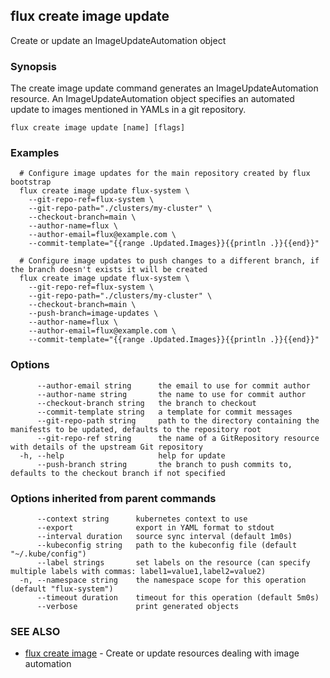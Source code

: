 ## flux create image update

Create or update an ImageUpdateAutomation object

### Synopsis

The create image update command generates an ImageUpdateAutomation resource.
An ImageUpdateAutomation object specifies an automated update to images
mentioned in YAMLs in a git repository.

```
flux create image update [name] [flags]
```

### Examples

```
  # Configure image updates for the main repository created by flux bootstrap
  flux create image update flux-system \
    --git-repo-ref=flux-system \
    --git-repo-path="./clusters/my-cluster" \
    --checkout-branch=main \
	--author-name=flux \
	--author-email=flux@example.com \
	--commit-template="{{range .Updated.Images}}{{println .}}{{end}}"

  # Configure image updates to push changes to a different branch, if the branch doesn't exists it will be created
  flux create image update flux-system \
    --git-repo-ref=flux-system \
    --git-repo-path="./clusters/my-cluster" \
    --checkout-branch=main \
    --push-branch=image-updates \
	--author-name=flux \
	--author-email=flux@example.com \
	--commit-template="{{range .Updated.Images}}{{println .}}{{end}}"

```

### Options

```
      --author-email string      the email to use for commit author
      --author-name string       the name to use for commit author
      --checkout-branch string   the branch to checkout
      --commit-template string   a template for commit messages
      --git-repo-path string     path to the directory containing the manifests to be updated, defaults to the repository root
      --git-repo-ref string      the name of a GitRepository resource with details of the upstream Git repository
  -h, --help                     help for update
      --push-branch string       the branch to push commits to, defaults to the checkout branch if not specified
```

### Options inherited from parent commands

```
      --context string      kubernetes context to use
      --export              export in YAML format to stdout
      --interval duration   source sync interval (default 1m0s)
      --kubeconfig string   path to the kubeconfig file (default "~/.kube/config")
      --label strings       set labels on the resource (can specify multiple labels with commas: label1=value1,label2=value2)
  -n, --namespace string    the namespace scope for this operation (default "flux-system")
      --timeout duration    timeout for this operation (default 5m0s)
      --verbose             print generated objects
```

### SEE ALSO

* [flux create image](flux_create_image.md)	 - Create or update resources dealing with image automation

